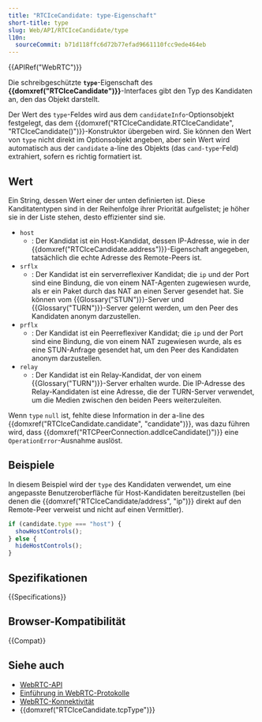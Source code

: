 ```yaml
---
title: "RTCIceCandidate: type-Eigenschaft"
short-title: type
slug: Web/API/RTCIceCandidate/type
l10n:
  sourceCommit: b71d118ffc6d72b77efad9661110fcc9ede464eb
---
```


{{APIRef("WebRTC")}}

Die schreibgeschützte **`type`**-Eigenschaft des **{{domxref("RTCIceCandidate")}}**-Interfaces gibt den Typ des Kandidaten an, den das Objekt darstellt.

Der Wert des `type`-Feldes wird aus dem `candidateInfo`-Optionsobjekt festgelegt, das dem {{domxref("RTCIceCandidate.RTCIceCandidate", "RTCIceCandidate()")}}-Konstruktor übergeben wird. Sie können den Wert von `type` nicht direkt im Optionsobjekt angeben, aber sein Wert wird automatisch aus der `candidate` a-line des Objekts (das `cand-type`-Feld) extrahiert, sofern es richtig formatiert ist.

## Wert

Ein String, dessen Wert einer der unten definierten ist. Diese Kanditatentypen sind in der Reihenfolge ihrer Priorität aufgelistet; je höher sie in der Liste stehen, desto effizienter sind sie.

- `host`
  - : Der Kandidat ist ein Host-Kandidat, dessen IP-Adresse, wie in der {{domxref("RTCIceCandidate.address")}}-Eigenschaft angegeben, tatsächlich die echte Adresse des Remote-Peers ist.
- `srflx`
  - : Der Kandidat ist ein serverreflexiver Kandidat; die `ip` und der Port
    sind eine Bindung, die von einem NAT-Agenten zugewiesen wurde, als er ein
    Paket durch das NAT an einen Server gesendet hat. Sie können vom {{Glossary("STUN")}}-Server und {{Glossary("TURN")}}-Server gelernt werden, um den Peer des Kandidaten anonym darzustellen.
- `prflx`
  - : Der Kandidat ist ein Peerreflexiver Kandidat; die `ip` und der Port
    sind eine Bindung, die von einem NAT zugewiesen wurde, als es eine STUN-Anfrage gesendet hat, um den Peer des Kandidaten anonym darzustellen.
- `relay`
  - : Der Kandidat ist ein Relay-Kandidat, der von einem {{Glossary("TURN")}}-Server erhalten wurde. Die IP-Adresse des Relay-Kandidaten ist eine Adresse, die der TURN-Server verwendet, um die Medien zwischen den beiden Peers weiterzuleiten.

Wenn `type` `null` ist, fehlte diese Information in der
a-line des {{domxref("RTCIceCandidate.candidate", "candidate")}}, was dazu führen wird, dass
{{domxref("RTCPeerConnection.addIceCandidate()")}} eine `OperationError`-Ausnahme auslöst.

## Beispiele

In diesem Beispiel wird der `type` des Kandidaten verwendet, um
eine angepasste Benutzeroberfläche für Host-Kandidaten bereitzustellen (bei denen die
{{domxref("RTCIceCandidate/address", "ip")}} direkt auf den Remote-Peer verweist und nicht
auf einen Vermittler).

```js
if (candidate.type === "host") {
  showHostControls();
} else {
  hideHostControls();
}
```

## Spezifikationen

{{Specifications}}

## Browser-Kompatibilität

{{Compat}}

## Siehe auch

- [WebRTC-API](/de/docs/Web/API/WebRTC_API)
- [Einführung in WebRTC-Protokolle](/de/docs/Web/API/WebRTC_API/Protocols)
- [WebRTC-Konnektivität](/de/docs/Web/API/WebRTC_API/Connectivity)
- {{domxref("RTCIceCandidate.tcpType")}}

